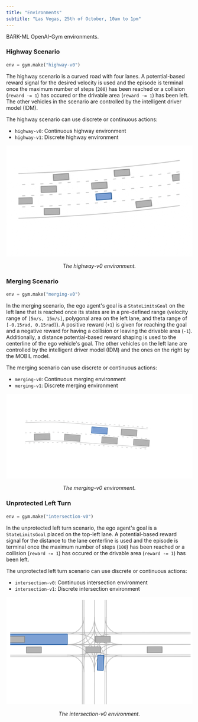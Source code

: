 ```yaml
---
title: "Environments"
subtitle: "Las Vegas, 25th of October, 10am to 1pm"
---
```


BARK-ML OpenAI-Gym environments.

### Highway Scenario

```python
env = gym.make("highway-v0")
```

The highway scenario is a curved road with four lanes.
A potential-based reward signal for the desired velocity is used and the episode is terminal once the maximum number of steps (`200`) has been reached or a collision (`reward -= 1`) has occured or the drivable area (`reward -= 1`) has been left.
The other vehicles in the scenario are controlled by the intelligent driver model (IDM).

The highway scenario can use discrete or continuous actions:
*   `highway-v0`: Continuous highway environment
*   `highway-v1`: Discrete highway environment

<div align="center">

![BARK-ML highway environment](../images/bark_ml_highway_round.gif)

<em>The highway-v0 environment.</em>

</div>

### Merging Scenario

```python
env = gym.make("merging-v0")
```

In the merging scenario, the ego agent's goal is a `StateLimitsGoal` on the left lane that is reached once its states are in a pre-defined range (velocity range of `[5m/s, 15m/s]`, polygonal area on the left lane, and theta range of `[-0.15rad, 0.15rad]`).
A positive reward (`+1`) is given for reaching the goal and a negative reward for having a collision or leaving the drivable area (`-1`).
Additionally, a distance potential-based reward shaping is used to the centerline of the ego vehicle's goal.
The other vehicles on the left lane are controlled by the intelligent driver model (IDM) and the ones on the right by the MOBIL model.

The merging scenario can use discrete or continuous actions:
*   `merging-v0`: Continuous merging environment
*   `merging-v1`: Discrete merging environment


<div align="center">

![BARK-ML merging environment](../images/bark_ml_merging.gif)

<em>The merging-v0 environment.</em>

</div>


### Unprotected Left Turn

```python
env = gym.make("intersection-v0")
```

In the unprotected left turn scenario, the ego agent's goal is a `StateLimitsGoal` placed on the top-left lane.
A potential-based reward signal for the distance to the lane centerline is used and the episode is terminal once the maximum number of steps (`100`) has been reached or a collision (`reward -= 1`) has occured or the drivable area (`reward -= 1`) has been left.

The unprotected left turn scenario can use discrete or continuous actions:
*   `intersection-v0`: Continuous intersection environment
*   `intersection-v1`: Discrete intersection environment


<div align="center">

![BARK-ML intersection environment](../images/bark_ml_intersection.png)

<em class="mt-2 block">The intersection-v0 environment.</em>

</div>
